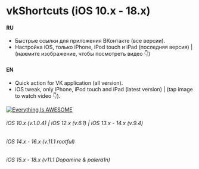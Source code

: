 # vkShortcuts (iOS 10.x - 18.x)

#### RU

- Быстрые ссылки для приложения ВКонтакте (все версии).
- Настройка iOS, только iPhone, iPod touch и iPad (последняя версия) | (нажмите изображение, чтобы посмотреть видео 👇)

#### EN

- Quick action for VK application (all version).
- iOS tweak, only iPhone, iPod touch and iPad (latest version) | (tap image to watch video 👇).

[![Everything Is AWESOME](https://i.imgur.com/47QC5gO.png)](https://www.youtube.com/watch?v=fmFozJeVvN0 "Everything Is AWESOME")

###### iOS 10.x (v.1.0.4) | iOS 12.x (v.6.1) | iOS 13.x - 14.x (v.9.4)

###### iOS 14.x - 16.x (v.11.1 rootful)

###### iOS 15.x - 18.x (v11.1 Dopamine & palera1n)
